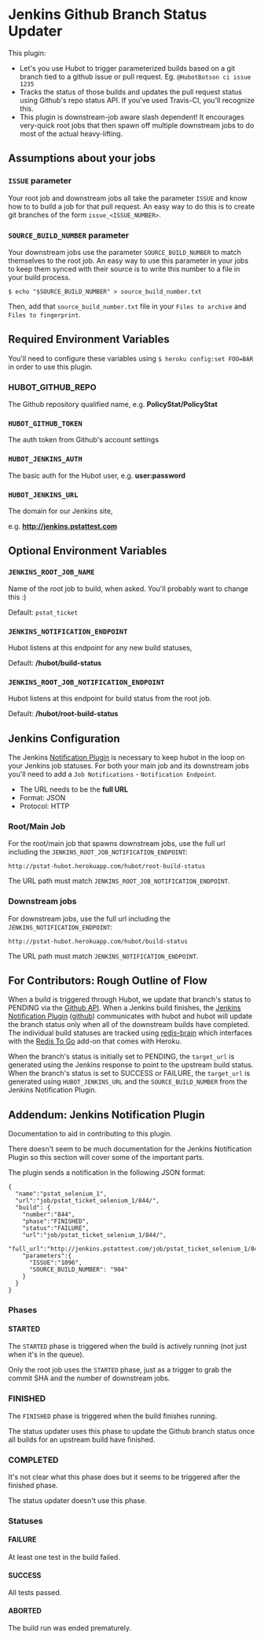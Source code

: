 # Jenkins Github Branch Status Updater

This plugin:

* Let's you use Hubot to trigger parameterized builds
  based on a git branch
  tied to a github issue or pull request.
  Eg. `@HubotBotson ci issue 1235`
* Tracks the status of those builds
  and updates the pull request status
  using Github's repo status API.
  If you've used Travis-CI,
  you'll recognize this.
* This plugin is downstream-job aware slash dependent!
  It encourages very-quick root jobs
  that then spawn off multiple downstream jobs
  to do most of the actual heavy-lifting.

## Assumptions about your jobs

### `ISSUE` parameter

Your root job and downstream jobs
all take the parameter `ISSUE`
and know how to to build a job for that pull request.
An easy way to do this is to create git branches
of the form `issue_<ISSUE_NUMBER>`.

### `SOURCE_BUILD_NUMBER` parameter

Your downstream jobs use the parameter
`SOURCE_BUILD_NUMBER`
to match themselves to the root job.
An easy way to use this parameter in your jobs
to keep them synced with their source
is to write this number to a file
in your build process.

    $ echo "$SOURCE_BUILD_NUMBER" > source_build_number.txt

Then,
add that `source_build_number.txt` file
in your `Files to archive`
and `Files to fingerprint`.

## Required Environment Variables

You'll need to configure these variables
using `$ heroku config:set FOO=BAR`
in order to use this plugin.

### HUBOT_GITHUB_REPO

The Github repository qualified name,
e.g. **PolicyStat/PolicyStat**

### `HUBOT_GITHUB_TOKEN`

The auth token from Github's account settings

### `HUBOT_JENKINS_AUTH`

The basic auth for the Hubot user,
e.g. **user:password**

### `HUBOT_JENKINS_URL`

The domain for our Jenkins site,

e.g. **http://jenkins.pstattest.com**

## Optional Environment Variables

### `JENKINS_ROOT_JOB_NAME`

Name of the root job to build, when asked.
You'll probably want to change this :)

Default: `pstat_ticket`

### `JENKINS_NOTIFICATION_ENDPOINT`

Hubot listens at this endpoint for any new build statuses,

Default: **/hubot/build-status**

### `JENKINS_ROOT_JOB_NOTIFICATION_ENDPOINT`

Hubot listens at this endpoint for build status from the root job.

Default: **/hubot/root-build-status**

## Jenkins Configuration

The Jenkins [Notification Plugin](https://wiki.jenkins-ci.org/display/JENKINS/Notification+Plugin)
is necessary to keep hubot in the loop on your Jenkins job statuses.
For both your main job and its downstream jobs
you'll need to add a `Job Notifications` - `Notification Endpoint`.

* The URL needs to be the **full URL**
* Format: JSON
* Protocol: HTTP

### Root/Main Job

For the root/main job that spawns downstream jobs,
use the full url including the `JENKINS_ROOT_JOB_NOTIFICATION_ENDPOINT`:

`http://pstat-hubot.herokuapp.com/hubot/root-build-status`

The URL path must match `JENKINS_ROOT_JOB_NOTIFICATION_ENDPOINT`.

### Downstream jobs

For downstream jobs,
use the full url including the `JENKINS_NOTIFICATION_ENDPOINT`:

`http://pstat-hubot.herokuapp.com/hubot/build-status`

The URL path must match `JENKINS_NOTIFICATION_ENDPOINT`.

## For Contributors: Rough Outline of Flow

When a build is triggered through Hubot,
we update that branch's status to PENDING via the
[Github API](http://developer.github.com/v3/repos/statuses).
When a Jenkins build finishes,
the [Jenkins Notification Plugin](https://wiki.jenkins-ci.org/display/JENKINS/Notification+Plugin)
([github](https://github.com/jenkinsci/notification-plugin))
communicates with hubot
and hubot will update the branch status
only when all of the downstream builds have completed.
The individual build statuses are tracked using
[redis-brain](https://github.com/github/hubot-scripts/blob/master/src/scripts/redis-brain.coffee)
which interfaces with the
[Redis To Go](https://addons.heroku.com/redistogo) add-on that comes with Heroku.

When the branch's status is initially set to PENDING,
the `target_url` is generated using the Jenkins response
to point to the upstream build status.
When the branch's status is set to SUCCESS or FAILURE,
the `target_url` is generated using `HUBOT_JENKINS_URL`
and the `SOURCE_BUILD_NUMBER` from the Jenkins Notification Plugin.

## Addendum: Jenkins Notification Plugin

Documentation to aid in contributing to this plugin.

There doesn't seem to be much documentation
for the Jenkins Notification Plugin so this section
will cover some of the important parts.

The plugin sends a notification in the following JSON format:

    {
      "name":"pstat_selenium_1",
      "url":"job/pstat_ticket_selenium_1/844/",
      "build": {
        "number":"844",
        "phase":"FINISHED",
        "status":"FAILURE",
        "url":"job/pstat_ticket_selenium_1/844/",
        "full_url":"http://jenkins.pstattest.com/job/pstat_ticket_selenium_1/844/",
        "parameters":{
          "ISSUE":"1096",
          "SOURCE_BUILD_NUMBER": "904"
        }
      }
    }

### Phases

#### STARTED

The `STARTED` phase is
triggered when the build is
actively running
(not just when it's in the queue).

Only the root job uses the `STARTED` phase,
just as a trigger to grab the commit SHA
and the number of downstream jobs.

### FINISHED

The `FINISHED` phase is
triggered when the build finishes running.

The status updater uses this phase
to update the Github branch status
once all builds for an upstream build have finished.

### COMPLETED

It's not clear what this phase does
but it seems to be triggered after the finished phase.

The status updater doesn't use this phase.

### Statuses

#### FAILURE

At least one test in the build failed.

#### SUCCESS

All tests passed.

#### ABORTED

The build run was ended prematurely.
